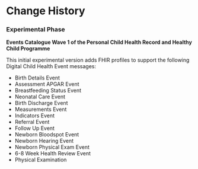 # Change History #


### Experimental Phase #

**Events Catalogue Wave 1 of the Personal Child Health Record and Healthy Child Programme**

This initial experimental version adds FHIR profiles to support the following Digital Child Health Event messages:

- Birth Details Event
- Assessment APGAR Event
- Breastfeeding Status Event
- Neonatal Care Event
- Birth Discharge Event
- Measurements Event
- Indicators Event
- Referral Event
- Follow Up Event
- Newborn Bloodspot Event
- Newborn Hearing Event
- Newborn Physical Exam Event
- 6-8 Week Health Review Event
- Physical Examination 






